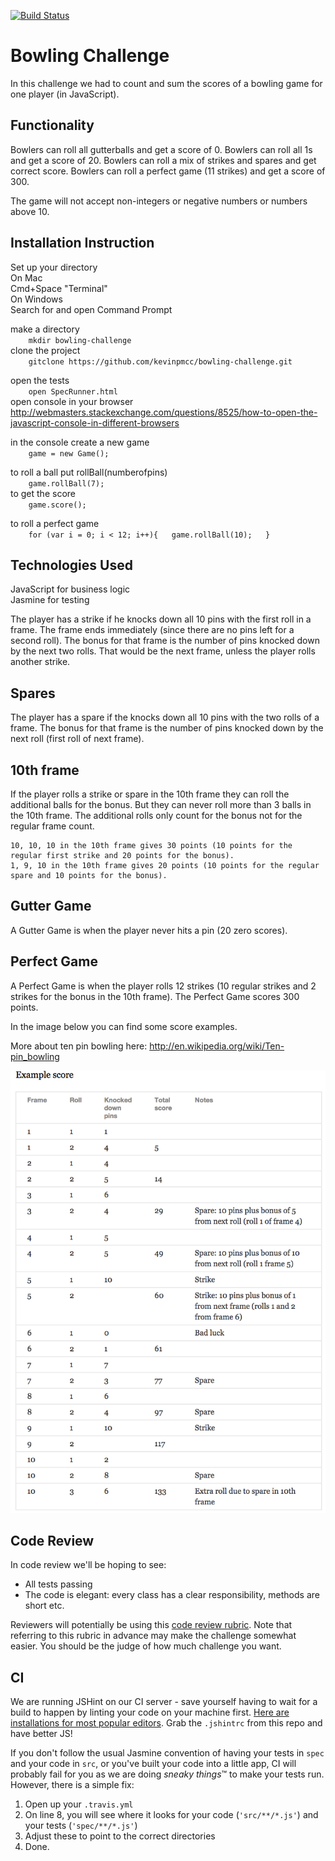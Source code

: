 [![Build Status](https://travis-ci.org/kevinpmcc/bowling-challenge.svg?branch=master)](https://travis-ci.org/kevinpmcc/bowling-challenge)


Bowling Challenge
=================

In this challenge we had to count and sum the scores of a bowling game for one player (in JavaScript).

Functionality
------------
Bowlers can roll all gutterballs and get a score of 0.
Bowlers can roll all 1s and get a score of 20.
Bowlers can roll a mix of strikes and spares and get correct score.
Bowlers can roll a perfect game (11 strikes) and get a score of 300.

The game will not accept non-integers or negative numbers or numbers above 10.

Installation Instruction
-----
Set up your directory  
On Mac   
Cmd+Space "Terminal"  
On Windows  
Search for and open Command Prompt  

make a directory  
``    mkdir bowling-challenge``  
clone the project  
``    gitclone https://github.com/kevinpmcc/bowling-challenge.git``  

open the tests  
``    open SpecRunner.html``  
open console in your browser  
http://webmasters.stackexchange.com/questions/8525/how-to-open-the-javascript-console-in-different-browsers  

in the console create a new game  
``    game = new Game();``  

to roll a ball put rollBall(numberofpins)  
``    game.rollBall(7);``  
to get the score  
``    game.score();``  

to roll a perfect game  
``    for (var i = 0; i < 12; i++){  
    game.rollBall(10);  
    }``  
 
Technologies Used  
---------  
JavaScript for business logic  
Jasmine for testing  




The player has a strike if he knocks down all 10 pins with the first roll in a frame. The frame ends immediately (since there are no pins left for a second roll). The bonus for that frame is the number of pins knocked down by the next two rolls. That would be the next frame, unless the player rolls another strike.

## Spares

The player has a spare if the knocks down all 10 pins with the two rolls of a frame. The bonus for that frame is the number of pins knocked down by the next roll (first roll of next frame).

## 10th frame

If the player rolls a strike or spare in the 10th frame they can roll the additional balls for the bonus. But they can never roll more than 3 balls in the 10th frame. The additional rolls only count for the bonus not for the regular frame count.

    10, 10, 10 in the 10th frame gives 30 points (10 points for the regular first strike and 20 points for the bonus).
    1, 9, 10 in the 10th frame gives 20 points (10 points for the regular spare and 10 points for the bonus).

## Gutter Game

A Gutter Game is when the player never hits a pin (20 zero scores).

## Perfect Game

A Perfect Game is when the player rolls 12 strikes (10 regular strikes and 2 strikes for the bonus in the 10th frame). The Perfect Game scores 300 points.

In the image below you can find some score examples.

More about ten pin bowling here: http://en.wikipedia.org/wiki/Ten-pin_bowling

![Ten Pin Score Example](images/example_ten_pin_scoring.png)

Code Review
-----------

In code review we'll be hoping to see:

* All tests passing
* The code is elegant: every class has a clear responsibility, methods are short etc. 

Reviewers will potentially be using this [code review rubric](docs/review.md).  Note that referring to this rubric in advance may make the challenge somewhat easier.  You should be the judge of how much challenge you want.

CI
--

We are running JSHint on our CI server - save yourself having to wait for a build to happen by linting your code on your machine first. [Here are installations for most popular editors](http://jshint.com/install/). Grab the `.jshintrc` from this repo and have better JS!

If you don't follow the usual Jasmine convention of having your tests in `spec` and your code in `src`, or you've built your code into a little app, CI will probably fail for you as we are doing *sneaky things*&trade; to make your tests run. However, there is a simple fix:

1. Open up your `.travis.yml`
2. On line 8, you will see where it looks for your code (`'src/**/*.js'`) and your tests (`'spec/**/*.js'`)
3. Adjust these to point to the correct directories
4. Done.
